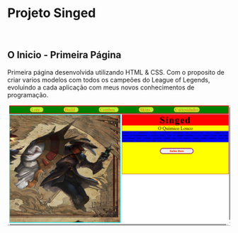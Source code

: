 <h1> Projeto Singed</h1>

<br>

<h2>O Inicio - Primeira Página </h2>

<p>Primeira página desenvolvida utilizando HTML & CSS. Com o proposito de criar varios modelos com todos os campeões do League of Legends, evoluindo a cada aplicação com meus novos conhecimentos de programação.</p>

<img src="https://github.com/kdansz/ProjetoSinged/blob/master/assets/ProjetoSingedPrint.png?raw=true">
